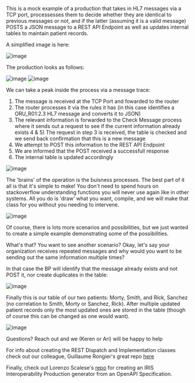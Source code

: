This is a mock example of a production that takes in HL7 messages via a TCP port, processesses them to decide whether they are identical to previous messages or not, and if the latter (assuming it is a valid message) POSTS a JSON message to a REST API Endpoint as well as updates internal tables to maintain patient records.

A simplified image is here:

![image](https://github.com/Ari-Glikman/aidoc-final-mock/assets/73805987/c7c21ba8-da7f-448a-ab3f-a6fb322975a5)

The production looks as follows:

![image](https://github.com/Ari-Glikman/aidoc-final-mock/assets/73805987/afd7ac64-6d2b-4d60-88bc-6e93b275cb49)
![image](https://github.com/Ari-Glikman/aidoc-final-mock/assets/73805987/11c136d0-640f-4143-8cb3-985b1f4f028d)

We can take a peak inside the process via a message trace:
1) The message is received at the TCP Port and fowarded to the router
2) The router processes it via the rules it has (in this case identifies a ORU_R01:2.3 HL7 message and converts it to JSON)
3) The relevant information is forwarded to the Check Message process where it sends out a request to see if the current information already exists
4 & 5) The request in step 3 is received, the table is checked and we send back confirmation that this is a new message
6) We attempt to POST this information to the REST API Endpoint
7) We are informed that the POST received a successfull response
8) The internal table is updated accordingly
   
![image](https://github.com/Ari-Glikman/aidoc-final-mock/assets/73805987/a10c936b-5fb2-442f-8681-2677ece7f68e)

The 'brains' of the operation is the buisness processes. The best part of it all is that it's simple to make! You don't need to spend hours on stackoverflow understanding functions you will never use again like in other systems.
All you do is 'draw' what you want, compile, and we will make that class for you without you needing to intervene.

![image](https://github.com/Ari-Glikman/aidoc-final-mock/assets/73805987/bbf04f15-e73c-42f1-9f89-617873a3ac9e)

Of course, there is lots more scenarios and possibilities, but we just wanted to create a simple example demonstrating some of the possibilities. 

What's that? You want to see another scenario? Okay, let's say your organization receives repeated messages and why would you want to be sending out the same information multiple times?

In that case the BP will identify that the message already exists and not POST it, nor create duplicates in the table:

![image](https://github.com/Ari-Glikman/aidoc-final-mock/assets/73805987/f2e453d9-b848-49da-9eac-1a34f225af9b)

Finally this is our table of our two patients: Morty, Smith, and Rick, Sanchez (no correlation to Smith, Morty or Sanchez, Rick). After multiple updated patient records only the most updated ones are stored in the table (though of course this can be changed as one would want).

![image](https://github.com/Ari-Glikman/aidoc-final-mock/assets/73805987/9043a15d-a4b7-41f3-8ccf-7ea390bea641)

Questions?
Reach out and we (Keren or Ari) will be happy to help

For info about creating the REST Dispatch and Implementation classes check out our colleague, Guillaume Rongier's great repo [here](https://github.com/grongierisc/objectscript-openapi-definition)

Finally, check out Lorenzo Scalese's [repo](https://github.com/lscalese/OpenAPI-Client-Gen/) for creating an IRIS Interoperability Production generator from an OpenAPI Specification. 
